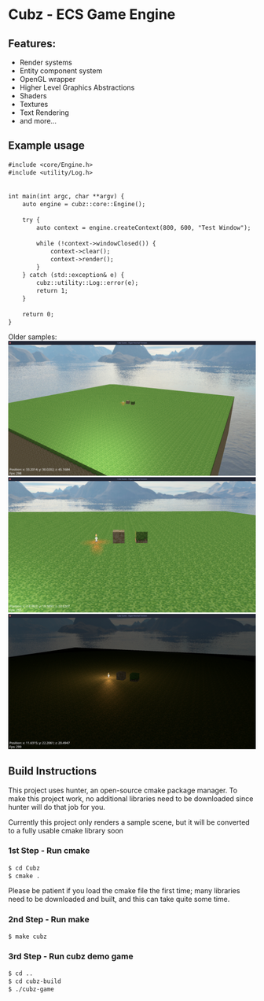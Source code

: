 # Cubz - ECS Game Engine

## Features:
- Render systems
- Entity component system
- OpenGL wrapper
- Higher Level Graphics Abstractions
- Shaders
- Textures
- Text Rendering
- and more...

## Example usage

```
#include <core/Engine.h>
#include <utility/Log.h>


int main(int argc, char **argv) {
    auto engine = cubz::core::Engine();

    try {
        auto context = engine.createContext(800, 600, "Test Window");

        while (!context->windowClosed()) {
            context->clear();
            context->render();
        }
    } catch (std::exception& e) {
        cubz::utility::Log::error(e);
        return 1;
    }

    return 0;
}
```

Older samples:
![Alt text](cubz-game/assets/textures/1.png)
![Alt text](cubz-game/assets/textures/2.png)
![Alt text](cubz-game/assets/textures/3.png)

## Build Instructions
This project uses hunter, an open-source cmake package manager.
To make this project work, no additional libraries need to be downloaded since hunter will do that job for you.

Currently this project only renders a sample scene, but it will be converted to a fully usable cmake library soon

### 1st Step - Run cmake
```
$ cd Cubz
$ cmake .
```
Please be patient if you load the cmake file the first time; many libraries need to be downloaded and built, and this can take quite some time.

### 2nd Step - Run make
```
$ make cubz
```

### 3rd Step - Run cubz demo game
```
$ cd ..
$ cd cubz-build
$ ./cubz-game
```
